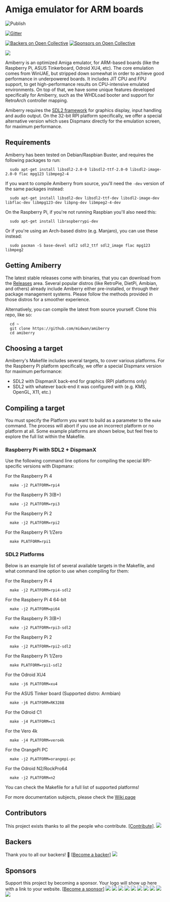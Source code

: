 # Amiga emulator for ARM boards

![Publish](https://vsrm.dev.azure.com/BlitterStudio/_apis/public/Release/badge/982ec411-61fe-404f-a8c8-6ee76182cead/1/2)

[![Gitter](https://badges.gitter.im/amiberry/Amiberry.svg)](https://gitter.im/amiberry/Amiberry?utm_source=badge&utm_medium=badge&utm_campaign=pr-badge)

[![Backers on Open Collective](https://opencollective.com/amiberry/backers/badge.svg)](#backers) [![Sponsors on Open Collective](https://opencollective.com/amiberry/sponsors/badge.svg)](#sponsors)

![](https://i2.wp.com/blitterstudio.com/wp-content/uploads/2020/01/Logo-v3-1.png?resize=768%2C543&ssl=1)

Amiberry is an optimized Amiga emulator, for ARM-based boards (like the Raspberry Pi, ASUS Tinkerboard, Odroid XU4, etc). The core emulation comes from WinUAE, but stripped down somewhat in order to achieve good performance in underpowered boards. It includes JIT CPU and FPU support, to get high-performance results on CPU-intensive emulated environments. On top of that, we have some unique features developed specifically for Amiberry, such as the WHDLoad booter and support for RetroArch controller mapping.

Amiberry requires the [SDL2 framework](https://libsdl.org) for graphics display, input handling and audio output. On the 32-bit RPI platform specifically, we offer a special alternative version which uses Dispmanx directly for the emulation screen, for maximum performance.

## Requirements

Amiberry has been tested on Debian/Raspbian Buster, and requires the following packages to run:

      sudo apt-get install libsdl2-2.0-0 libsdl2-ttf-2.0-0 libsdl2-image-2.0-0 flac mpg123 libmpeg2-4

If you want to compile Amiberry from source, you'll need the `-dev` version of the same packages instead:

      sudo apt-get install libsdl2-dev libsdl2-ttf-dev libsdl2-image-dev libflac-dev libmpg123-dev libpng-dev libmpeg2-4-dev

On the Raspberry Pi, if you're not running Raspbian you'll also need this:

      sudo apt-get install libraspberrypi-dev

Or if you're using an Arch-based distro (e.g. Manjaro), you can use these instead:

      sudo pacman -S base-devel sdl2 sdl2_ttf sdl2_image flac mpg123 libmpeg2

## Getting Amiberry

The latest stable releases come with binaries, that you can download from the [Releases](https://github.com/midwan/amiberry/releases) area.
Several popular distros (like RetroPie, DietPi, Amibian, and others) already include Amiberry either pre-installed, or through their package management systems.
Please follow the methods provided in those distros for a smoother experience.

Alternatively, you can compile the latest from source yourself. Clone this repo, like so:

      cd ~
      git clone https://github.com/midwan/amiberry
      cd amiberry

## Choosing a target

Amiberry's Makefile includes several targets, to cover various platforms. For the Raspberry Pi platform specifically, we offer a special Dispmanx version for maximum performance:

- SDL2 with DispmanX back-end for graphics (RPI platforms only)
- SDL2 with whatever back-end it was configured with (e.g. KMS, OpenGL, X11, etc.)

## Compiling a target

You must specify the Platform you want to build as a parameter to the `make` command. The process will abort if you use an incorrect platform or no platform at all.
Some example platforms are shown below, but feel free to explore the full list within the Makefile.

### Raspberry Pi with SDL2 + DispmanX

Use the following command line options for compiling the special RPI-specific versions with Dispmanx:

For the Raspberry Pi 4

      make -j2 PLATFORM=rpi4

For the Raspberry Pi 3(B+)

      make -j2 PLATFORM=rpi3

For the Raspberry Pi 2

      make -j2 PLATFORM=rpi2

For the Raspberry Pi 1/Zero

      make PLATFORM=rpi1

### SDL2 Platforms

Below is an example list of several available targets in the Makefile, and what command line option to use when compiling for them:

For the Raspberry Pi 4

      make -j2 PLATFORM=rpi4-sdl2

For the Raspberry Pi 4 64-bit

      make -j2 PLATFORM=pi64

For the Raspberry Pi 3(B+)

      make -j2 PLATFORM=rpi3-sdl2

For the Raspberry Pi 2

      make -j2 PLATFORM=rpi2-sdl2

For the Raspberry Pi 1/Zero

      make PLATFORM=rpi1-sdl2

For the Odroid XU4

      make -j6 PLATFORM=xu4

For the ASUS Tinker board (Supported distro: Armbian)

      make -j6 PLATFORM=RK3288

For the Odroid C1

      make -j4 PLATFORM=c1

For the Vero 4k

      make -j4 PLATFORM=vero4k

For the OrangePi PC

      make -j2 PLATFORM=orangepi-pc

For the Odroid N2/RockPro64

      make -j2 PLATFORM=n2

You can check the Makefile for a full list of supported platforms!

For more documentation subjects, please check the [Wiki page](https://github.com/midwan/amiberry/wiki)

## Contributors

This project exists thanks to all the people who contribute. [[Contribute]](../.github/CONTRIBUTING.md).
<a href="graphs/contributors"><img src="https://opencollective.com/amiberry/contributors.svg?width=890" /></a>

## Backers

Thank you to all our backers! 🙏 [[Become a backer](https://opencollective.com/amiberry#backer)]
<a href="https://opencollective.com/amiberry#backers" target="_blank"><img src="https://opencollective.com/amiberry/backers.svg?width=890"></a>

## Sponsors

Support this project by becoming a sponsor. Your logo will show up here with a link to your website. [[Become a sponsor](https://opencollective.com/amiberry#sponsor)]
<a href="https://opencollective.com/amiberry/sponsor/0/website" target="_blank"><img src="https://opencollective.com/amiberry/sponsor/0/avatar.svg"></a>
<a href="https://opencollective.com/amiberry/sponsor/1/website" target="_blank"><img src="https://opencollective.com/amiberry/sponsor/1/avatar.svg"></a>
<a href="https://opencollective.com/amiberry/sponsor/2/website" target="_blank"><img src="https://opencollective.com/amiberry/sponsor/2/avatar.svg"></a>
<a href="https://opencollective.com/amiberry/sponsor/3/website" target="_blank"><img src="https://opencollective.com/amiberry/sponsor/3/avatar.svg"></a>
<a href="https://opencollective.com/amiberry/sponsor/4/website" target="_blank"><img src="https://opencollective.com/amiberry/sponsor/4/avatar.svg"></a>
<a href="https://opencollective.com/amiberry/sponsor/5/website" target="_blank"><img src="https://opencollective.com/amiberry/sponsor/5/avatar.svg"></a>
<a href="https://opencollective.com/amiberry/sponsor/6/website" target="_blank"><img src="https://opencollective.com/amiberry/sponsor/6/avatar.svg"></a>
<a href="https://opencollective.com/amiberry/sponsor/7/website" target="_blank"><img src="https://opencollective.com/amiberry/sponsor/7/avatar.svg"></a>
<a href="https://opencollective.com/amiberry/sponsor/8/website" target="_blank"><img src="https://opencollective.com/amiberry/sponsor/8/avatar.svg"></a>
<a href="https://opencollective.com/amiberry/sponsor/9/website" target="_blank"><img src="https://opencollective.com/amiberry/sponsor/9/avatar.svg"></a>

